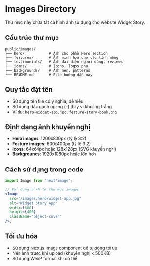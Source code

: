 # Images Directory

Thư mục này chứa tất cả hình ảnh sử dụng cho website Widget Story.

## Cấu trúc thư mục

```
public/images/
├── hero/           # Ảnh cho phần Hero section
├── features/       # Ảnh minh họa cho các tính năng
├── testimonials/   # Ảnh đại diện người dùng, reviews
├── icons/          # Icons, logos phụ
├── backgrounds/    # Ảnh nền, patterns
└── README.md       # File hướng dẫn này
```

## Quy tắc đặt tên

- Sử dụng tên file có ý nghĩa, dễ hiểu
- Sử dụng dấu gạch ngang (-) thay vì khoảng trắng
- Ví dụ: `hero-widget-app.jpg`, `feature-story-book.png`

## Định dạng ảnh khuyến nghị

- **Hero images**: 1200x800px (tỷ lệ 3:2)
- **Feature images**: 600x400px (tỷ lệ 3:2)
- **Icons**: 64x64px hoặc 128x128px (SVG khuyến nghị)
- **Backgrounds**: 1920x1080px hoặc lớn hơn

## Cách sử dụng trong code

```jsx
import Image from "next/image";

// Sử dụng ảnh từ thư mục images
<Image
  src="/images/hero/widget-app.jpg"
  alt="Widget Story App"
  width={600}
  height={400}
  className="object-cover"
/>;
```

## Tối ưu hóa

- Sử dụng Next.js Image component để tự động tối ưu
- Nén ảnh trước khi upload (khuyến nghị < 500KB)
- Sử dụng WebP format khi có thể
